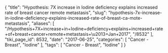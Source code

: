 {
    "title": "Hypothesis: 7X increase in Iodine deficiency explains increased rate of breast cancer remote metastasis",
    "slug": "hypothesis-7x-increase-in-iodine-deficiency-explains-increased-rate-of-breast-ca-mote-metastasis",
    "aliases": [
        "/Hypothesis+7X+increase+in+Iodine+deficiency+explains+increased+rate+of+breast+cancer+remote+metastasis+\u2013+Jan+2017",
        "/8532"
    ],
    "tiki_page_id": 8532,
    "date": "2017-06-25",
    "categories": [
        "Cancer - Breast",
        "Iodine"
    ],
    "tags": [
        "Cancer - Breast",
        "Iodine"
    ]
}